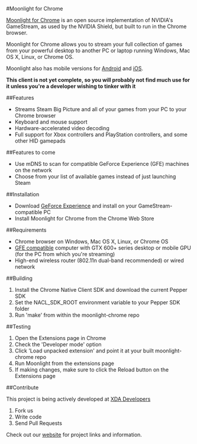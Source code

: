 #Moonlight for Chrome

[Moonlight for Chrome](http://moonlight-stream.com) is an open source implementation of NVIDIA's GameStream, as used by the NVIDIA Shield, but built to run in the Chrome browser.

Moonlight for Chrome allows you to stream your full collection of games from your powerful desktop to another PC or laptop running Windows, Mac OS X, Linux, or Chrome OS.

Moonlight also has mobile versions for [Android](https://github.com/moonlight-stream/moonlight-android) and  [iOS](https://github.com/moonlight-stream/moonlight-ios).

**This client is not yet complete, so you will probably not find much use for it unless you're a developer wishing to tinker with it**

##Features

* Streams Steam Big Picture and all of your games from your PC to your Chrome browser
* Keyboard and mouse support
* Hardware-accelerated video decoding
* Full support for Xbox controllers and PlayStation controllers, and some other HID gamepads


##Features to come
* Use mDNS to scan for compatible GeForce Experience (GFE) machines on the network
* Choose from your list of available games instead of just launching Steam

##Installation
* Download [GeForce Experience](http://www.geforce.com/geforce-experience) and install on your GameStream-compatible PC
* Install Moonlight for Chrome from the Chrome Web Store

##Requirements
* Chrome browser on Windows, Mac OS X, Linux, or Chrome OS
* [GFE compatible](http://shield.nvidia.com/play-pc-games/) computer with GTX 600+ series desktop or mobile GPU (for the PC from which you're streaming)
* High-end wireless router (802.11n dual-band recommended) or wired network

##Building
1. Install the Chrome Native Client SDK and download the current Pepper SDK
2. Set the NACL_SDK_ROOT environment variable to your Pepper SDK folder
3. Run 'make' from within the moonlight-chrome repo

##Testing
1. Open the Extensions page in Chrome
2. Check the 'Developer mode' option
3. Click 'Load unpacked extension' and point it at your built moonlight-chrome repo
4. Run Moonlight from the extensions page
5. If making changes, make sure to click the Reload button on the Extensions page

##Contribute

This project is being actively developed at [XDA Developers](http://forum.xda-developers.com/showthread.php?t=2505510)

1. Fork us
2. Write code
3. Send Pull Requests

Check out our [website](http://moonlight-stream.com) for project links and information.
